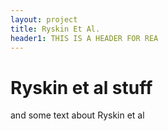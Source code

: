 ```yaml
---
layout: project
title: Ryskin Et Al.
header1: THIS IS A HEADER FOR REA
---
```


# Ryskin et al stuff
and some text about Ryskin et al
